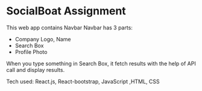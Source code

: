 # SocialBoat Assignment

This web app contains Navbar
Navbar has 3 parts:
- Company Logo, Name
- Search Box
- Profile Photo

When you type something in Search Box, it fetch results with the help of API call and display results.

Tech used: React.js, React-bootstrap, JavaScript ,HTML, CSS